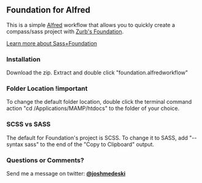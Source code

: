 ## Foundation for Alfred

This is a simple [Alfred](http://www.alfredapp.com/) workflow that allows you to quickly create a compass/sass project with [Zurb's Foundation](http://foundation.zurb.com/).

[Learn more about Sass+Foundation](http://foundation.zurb.com/docs/sass.html)

### Installation

Download the zip. Extract and double click "foundation.alfredworkflow"

### Folder Location !important
To change the default folder location, double click the terminal command action "cd /Applications/MAMP/htdocs" to the folder of your choice. 

### SCSS vs SASS

The default for Foundation's project is SCSS. To change it to SASS, add "--syntax sass" to the end of the "Copy to Clipboard" output.

### Questions or Comments?
Send me a message on twitter: [**@joshmedeski**](https://twitter.com/joshmedeski)